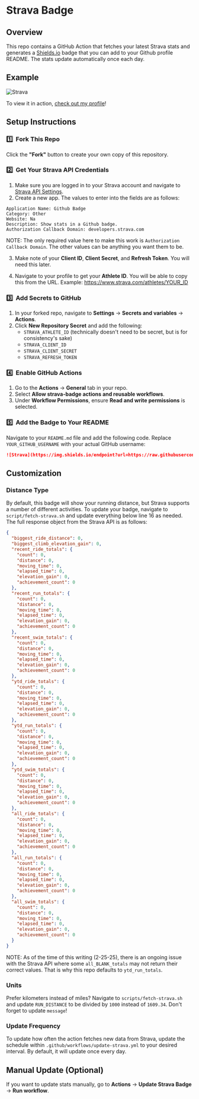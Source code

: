 # Strava Badge

## Overview

This repo contains a GitHub Action that fetches your latest Strava stats and generates a [Shields.io](https://shields.io/) badge that you can add to your Github profile README. The stats update automatically once each day.

## Example

![Strava](https://img.shields.io/endpoint?url=https://raw.githubusercontent.com/hsimpson270/hsimpson270/main/strava.json&logo=strava&cacheSeconds=86400)

To view it in action, [check out my profile](https://github.com/hsimpson270)!

## Setup Instructions

### 1️⃣ &nbsp;Fork This Repo

Click the **"Fork"** button to create your own copy of this repository.

### 2️⃣ &nbsp;Get Your Strava API Credentials

1. Make sure you are logged in to your Strava account and navigate to [Strava API Settings](https://www.strava.com/settings/api).
2. Create a new app. The values to enter into the fields are as follows:

```
Application Name: Github Badge
Category: Other
Website: Na
Description: Show stats in a Github badge.
Authorization Callback Domain: developers.strava.com
```

NOTE: The only required value here to make this work is `Authorization Callback Domain`. The other values can be anything you want them to be.

3. Make note of your **Client ID**, **Client Secret**, and **Refresh Token**. You will need this later.

4. Navigate to your profile to get your **Athlete ID**. You will be able to copy this from the URL. Example: https://www.strava.com/athletes/YOUR_ID

### 3️⃣ &nbsp;Add Secrets to GitHub

1. In your forked repo, navigate to **Settings** → **Secrets and variables** → **Actions**.
2. Click **New Repository Secret** and add the following:
   - `STRAVA_ATHLETE_ID` (technically doesn't need to be secret, but is for consistency's sake)
   - `STRAVA_CLIENT_ID`
   - `STRAVA_CLIENT_SECRET`
   - `STRAVA_REFRESH_TOKEN`

### 4️⃣ &nbsp;Enable GitHub Actions

1. Go to the **Actions** → **General** tab in your repo.
2. Select **Allow strava-badge actions and reusable workflows**.
3. Under **Workflow Permissions**, ensure **Read and write permissions** is selected.

### 5️⃣ &nbsp;Add the Badge to Your README

Navigate to your `README.md` file and add the following code. Replace `YOUR_GITHUB_USERNAME` with your actual GitHub username:

```markdown
![Strava](https://img.shields.io/endpoint?url=https://raw.githubusercontent.com/YOUR_GITHUB_USERNAME/strava-badge/main/strava.json&logo=strava&cacheSeconds=86400)
```

## Customization

### Distance Type

By default, this badge will show your running distance, but Strava supports a number of different activities. To update your badge, navigate to `script/fetch-strava.sh` and update everything below line 16 as needed. The full response object from the Strava API is as follows:

```json
{
  "biggest_ride_distance": 0,
  "biggest_climb_elevation_gain": 0,
  "recent_ride_totals": {
    "count": 0,
    "distance": 0,
    "moving_time": 0,
    "elapsed_time": 0,
    "elevation_gain": 0,
    "achievement_count": 0
  },
  "recent_run_totals": {
    "count": 0,
    "distance": 0,
    "moving_time": 0,
    "elapsed_time": 0,
    "elevation_gain": 0,
    "achievement_count": 0
  },
  "recent_swim_totals": {
    "count": 0,
    "distance": 0,
    "moving_time": 0,
    "elapsed_time": 0,
    "elevation_gain": 0,
    "achievement_count": 0
  },
  "ytd_ride_totals": {
    "count": 0,
    "distance": 0,
    "moving_time": 0,
    "elapsed_time": 0,
    "elevation_gain": 0,
    "achievement_count": 0
  },
  "ytd_run_totals": {
    "count": 0,
    "distance": 0,
    "moving_time": 0,
    "elapsed_time": 0,
    "elevation_gain": 0,
    "achievement_count": 0
  },
  "ytd_swim_totals": {
    "count": 0,
    "distance": 0,
    "moving_time": 0,
    "elapsed_time": 0,
    "elevation_gain": 0,
    "achievement_count": 0
  },
  "all_ride_totals": {
    "count": 0,
    "distance": 0,
    "moving_time": 0,
    "elapsed_time": 0,
    "elevation_gain": 0,
    "achievement_count": 0
  },
  "all_run_totals": {
    "count": 0,
    "distance": 0,
    "moving_time": 0,
    "elapsed_time": 0,
    "elevation_gain": 0,
    "achievement_count": 0
  },
  "all_swim_totals": {
    "count": 0,
    "distance": 0,
    "moving_time": 0,
    "elapsed_time": 0,
    "elevation_gain": 0,
    "achievement_count": 0
  }
}
```

NOTE: As of the time of this writing (2-25-25), there is an ongoing issue with the Strava API where some `all_BLANK_totals` may not return their correct values. That is why this repo defaults to `ytd_run_totals`.

### Units

Prefer kilometers instead of miles? Navigate to `scripts/fetch-strava.sh` and update `RUN_DISTANCE` to be divided by `1000` instead of `1609.34`. Don't forget to update `message`!

### Update Frequency

To update how often the action fetches new data from Strava, update the schedule within `.github/workflows/update-strava.yml` to your desired interval. By default, it will update once every day.

## Manual Update (Optional)

If you want to update stats manually, go to **Actions** → **Update Strava Badge** → **Run workflow**.
